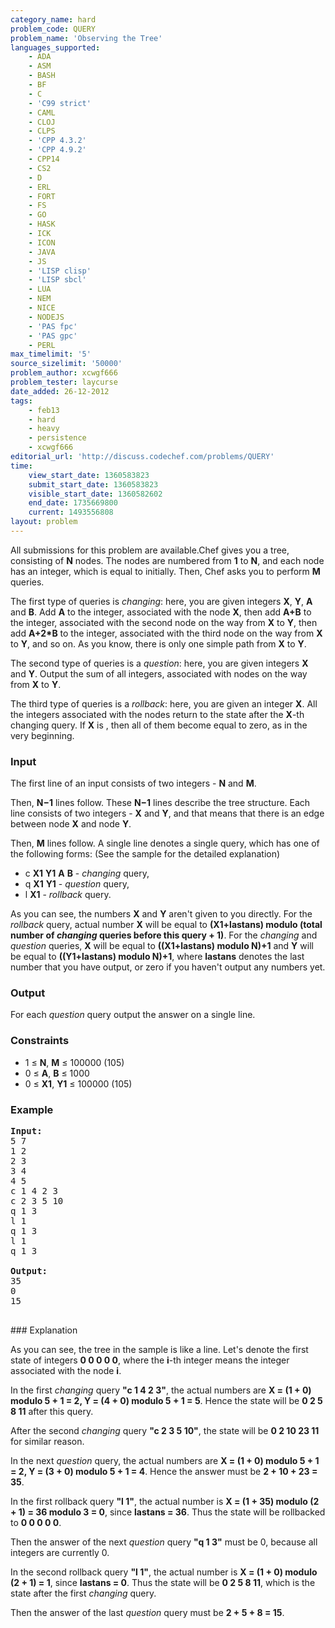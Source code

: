 ```yaml
---
category_name: hard
problem_code: QUERY
problem_name: 'Observing the Tree'
languages_supported:
    - ADA
    - ASM
    - BASH
    - BF
    - C
    - 'C99 strict'
    - CAML
    - CLOJ
    - CLPS
    - 'CPP 4.3.2'
    - 'CPP 4.9.2'
    - CPP14
    - CS2
    - D
    - ERL
    - FORT
    - FS
    - GO
    - HASK
    - ICK
    - ICON
    - JAVA
    - JS
    - 'LISP clisp'
    - 'LISP sbcl'
    - LUA
    - NEM
    - NICE
    - NODEJS
    - 'PAS fpc'
    - 'PAS gpc'
    - PERL
max_timelimit: '5'
source_sizelimit: '50000'
problem_author: xcwgf666
problem_tester: laycurse
date_added: 26-12-2012
tags:
    - feb13
    - hard
    - heavy
    - persistence
    - xcwgf666
editorial_url: 'http://discuss.codechef.com/problems/QUERY'
time:
    view_start_date: 1360583823
    submit_start_date: 1360583823
    visible_start_date: 1360582602
    end_date: 1735669800
    current: 1493556808
layout: problem
---
```

All submissions for this problem are available.Chef gives you a tree, consisting of **N** nodes. The nodes are numbered from **1** to **N**, and each node has an integer, which is equal to  initially. Then, Chef asks you to perform **M** queries.

The first type of queries is _changing_: here, you are given integers **X**, **Y**, **A** and **B**. Add **A** to the integer, associated with the node **X**, then add **A+B** to the integer, associated with the second node on the way from **X** to **Y**, then add **A+2\*B** to the integer, associated with the third node on the way from **X** to **Y**, and so on. As you know, there is only one simple path from **X** to **Y**.

The second type of queries is a _question_: here, you are given integers **X** and **Y**. Output the sum of all integers, associated with nodes on the way from **X** to **Y**.

The third type of queries is a _rollback_: here, you are given an integer **X**. All the integers associated with the nodes return to the state after the **X**-th changing query. If **X** is , then all of them become equal to zero, as in the very beginning.

### Input

The first line of an input consists of two integers - **N** and **M**.

Then, **N−1** lines follow. These **N−1** lines describe the tree structure. Each line consists of two integers - **X** and **Y**, and that means that there is an edge between node **X** and node **Y**.

Then, **M** lines follow. A single line denotes a single query, which has one of the following forms: (See the sample for the detailed explanation)

- c **X1** **Y1** **A** **B** - _changing_ query,
- q **X1** **Y1** - _question_ query,
- l **X1** - _rollback_ query.

As you can see, the numbers **X** and **Y** aren't given to you directly. For the _rollback_ query, actual number **X** will be equal to **(X1+lastans) modulo (total number of _changing_ queries before this query + 1)**. For the _changing_ and _question_ queries, **X** will be equal to **((X1+lastans) modulo N)+1** and **Y** will be equal to **((Y1+lastans) modulo N)+1**, where **lastans** denotes the last number that you have output, or zero if you haven't output any numbers yet.

### Output

For each _question_ query output the answer on a single line.

### Constraints

- 1 ≤ **N**, **M** ≤ 100000 (105)
- 0 ≤ **A**, **B** ≤ 1000
- 0 ≤ **X1**, **Y1** ≤ 100000 (105)

### Example

<pre>
<b>Input:</b>
5 7
1 2
2 3
3 4
4 5
c 1 4 2 3
c 2 3 5 10
q 1 3
l 1
q 1 3
l 1
q 1 3

<b>Output:</b>
35
0
15

</pre>### Explanation
As you can see, the tree in the sample is like a line. Let's denote the first state of integers **0 0 0 0 0**, where the **i**-th integer means the integer associated with the node **i**.

In the first _changing_ query **"c 1 4 2 3"**, the actual numbers are **X = (1 + 0) modulo 5 + 1 = 2, Y = (4 + 0) modulo 5 + 1 = 5**. Hence the state will be **0 2 5 8 11** after this query.

After the second _changing_ query **"c 2 3 5 10"**, the state will be **0 2 10 23 11** for similar reason.

In the next _question_ query, the actual numbers are **X = (1 + 0) modulo 5 + 1 = 2, Y = (3 + 0) modulo 5 + 1 = 4**. Hence the answer must be **2 + 10 + 23 = 35**.

In the first rollback query **"l 1"**, the actual number is **X = (1 + 35) modulo (2 + 1) = 36 modulo 3 = 0**, since **lastans = 36**. Thus the state will be rollbacked to **0 0 0 0 0**.

Then the answer of the next _question_ query **"q 1 3"** must be 0, because all integers are currently 0.

In the second rollback query **"l 1"**, the actual number is **X = (1 + 0) modulo (2 + 1) = 1**, since **lastans = 0**. Thus the state will be **0 2 5 8 11**, which is the state after the first _changing_ query.

Then the answer of the last _question_ query must be **2 + 5 + 8 = 15**.
